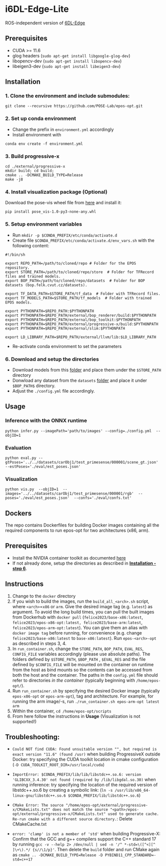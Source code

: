 # i6DL-Edge-Lite

ROS-independent version of [6DL-Edge](https://github.com/POSE-Lab/i6DL-Edge)

## Prerequisites
- CUDA >= 11.6
- glog headers (`sudo apt-get install libgoogle-glog-dev`)
- libopencv-dev (`sudo apt-get install libopencv-dev`)
- libeigen3-dev (`sudo apt-get install libeigen3-dev`)
## Installation

### 1. Clone the environment and include submodules:

```
git clone --recursive https://github.com/POSE-Lab/epos-opt.git
```

### 2. Set up conda environment
- Change the prefix in `environment.yml` accordingly
- Install environment with
```
conda env create -f environment.yml
```

### 3. Build progressive-x

```
cd ./external/progressive-x
mkdir build; cd build;
cmake .. -DCMAKE_BUILD_TYPE=Release
make -j8
```

### 4. Install visualization package (Optional)

Download the pose-vis wheel file from [here](https://ntuagr-my.sharepoint.com/:f:/g/personal/psapoutzoglou_ntua_gr/EoR2e85O8xpDnRlNf9IFOb0B1N5fc_fjAgRqKB4v_KVEYA?e=7cqhW9) and install it:
```
pip install pose_vis-1.0-py3-none-any.whl
```

### 5. Setup environment variables
- Run `mkdir -p $CONDA_PREFIX/etc/conda/activate.d`
- Create file ```$CONDA_PREFIX/etc/conda/activate.d/env_vars.sh``` with the following content:

```
#!/bin/sh

export REPO_PATH=/path/to/cloned/repo # Folder for the EPOS repository.
export STORE_PATH=/path/to/cloned/repo/store  # Folder for TFRecord files and trained models.
export BOP_PATH=/path/to/cloned/repo/datasets  # Folder for BOP datasets (bop.felk.cvut.cz/datasets).

export TF_DATA_PATH=$STORE_PATH/tf_data  # Folder with TFRecord files.
export TF_MODELS_PATH=$STORE_PATH/tf_models  # Folder with trained EPOS models.

export PYTHONPATH=$REPO_PATH:$PYTHONPATH
export PYTHONPATH=$REPO_PATH/external/bop_renderer/build:$PYTHONPATH
export PYTHONPATH=$REPO_PATH/external/bop_toolkit:$PYTHONPATH
export PYTHONPATH=$REPO_PATH/external/progressive-x/build:$PYTHONPATH
export PYTHONPATH=$REPO_PATH/external/slim:$PYTHONPATH

export LD_LIBRARY_PATH=$REPO_PATH/external/llvm/lib:$LD_LIBRARY_PATH
```
- Re-activate conda environment to set the parameters

### 6. Download and setup the directories

- Download models from this [folder](https://ntuagr-my.sharepoint.com/:f:/g/personal/psapoutzoglou_ntua_gr/EnRqn_GBhJpKj_DOiuSLYlMBqtT8M2_HYY2hDAvcyyYdng?e=3wRcPN) and place them under the ```$STORE_PATH``` directory
- Donwload any dataset from the ```datasets``` [folder](https://ntuagr-my.sharepoint.com/:f:/g/personal/psapoutzoglou_ntua_gr/ElH4q1jy60pApZIKXSS33PYBO34GMvJOVg_x81g58ZzPbA?e=f3G6TX) and place it under ```$BOP_PATH$``` directory.
- Adjust the ```./config.yml``` file accordingly.

## Usage 

### Inference with the ONNX runtime

```
python infer.py --imagePath='path/to/images' --config=./config.yml  --objID=1
```

### Evaluation

```
python eval.py --gtPoses='../../datasets/carObj1/test_primesense/000001/scene_gt.json' --estPoses='./eval/est_poses.json'
```

### Visualization

```
python vis.py  --objID=1  --images='../../datasets/carObj1/test_primesense/000001/rgb'  --poses='./eval/est_poses.json'  --confs='./eval/confs.txt'
```
## Dockers
The repo contains Dockerfiles for building Docker images containing all the required components to run epos-opt for two architectures (x86, arm).
## Prerequisites
- Install the NVIDIA container toolkit as documented [here](https://docs.nvidia.com/datacenter/cloud-native/container-toolkit/latest/install-guide.html)
- If not already done, setup the directories as described in **[Installation - step 6](https://github.com/POSE-Lab/i6DL-Edge-Lite/?tab=readme-ov-file#6-download-and-setup-the-directories)**.

## Instructions
1. Change to the `docker` directory
2. If you wish to build the images, run the `build_all_<arch>.sh` script, where `<arch>`=`x86` or `arm`. Give the desired image tag (e.g. `latest`) as argument. To avoid the long build times, you can pull the built images from Dockerhub with `docker pull` (`felice2023/base-x86:latest`, `felice2023/epos-x86-opt:latest, felice2023/base-arm:latest`, `felice2023/epos-arm-opt:latest`). You can give them an alias with `docker image tag` before running, for convenience (e.g. change `felice2023/base-x86:latest` to `base-x86:latest`). Run `epos-<arch>-opt` as described in steps 3, 4.   
3. In `run_container.sh`, change the `STORE_PATH`, `BOP_PATH`, `EVAL_RES`, `CONFIG_FILE` variables accordingly (please use absolute paths). The folders defined by `$STORE_PATH`, `$BOP_PATH` , `$EVAL_RES` and the file defined by `$CONFIG_FILE` will be mounted on the container on runtime from the host as bind mounts so the contents can be accessed from both the host and the container. The paths in the `config.yml` file should refer to directories *in the container* (typically beginning with `/home/epos-opt/`). 
4. Run `run_container.sh` by specifying the desired Docker image (typically `epos-x86-opt` or `epos-arm-opt`), tag and architecture. For example, for running the arm image/-s, run `./run_container.sh epos-arm-opt latest arm`
5. Within the container, `cd /home/epos-opt/scripts`
6. From here follow the instructions in **Usage** (Visualization is not supported!)

## Troubleshooting:
  - `Could NOT find CUDA: Found unsuitable version "", but required is exact
  version "11.6" (found /usr)` when building ProgressiveX outside Docker: try specifying the CUDA toolkit location in cmake configuration 
  (`-D CUDA_TOOLKIT_ROOT_DIR=/usr/local/cuda`)
  - `ImportError: $CONDA_PREFIX/lib/lib/libstdc++.so.6: version 'GLIBCXX_3.4.30' not found (required by /lib/libgdal.so.30)` when running inference: try specifying the location of the required version of libstdc++.so.6 by creating a symbolic link:
  (`ln -s /usr/lib/x86_64-linux-gnu/libstdc++.so.6 $CONDA_PREFIX/lib/libstdc++.so.6`)

  - `CMake Error: The source "/home/epos-opt/external/progressive-x/CMakeLists.txt" does not match the source "<path>/epos-opt/external/progressive-x/CMakeLists.txt" used to generate cache.  Re-run cmake with a different source directory.`: Delete CMakeCache.txt
  - `error: 'clamp' is not a member of 'std'` when building Progressive-X: Confirm that the GCC and g++ compilers support the C++ standard 17 by running `gcc -v --help 2> /dev/null | sed -n '/^ *-std=\([^<][^ ]\+\).*/ {s//\1/p}'`. Then delete the `build` folder and run CMake again as `cmake .. -DCMAKE_BUILD_TYPE=Release -D PYBIND11_CPP_STANDARD=-std=c++17`
